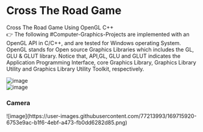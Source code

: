 # Cross The Road Game
 Cross The Road Game Using OpenGL C++ <br>
 👉 The following #Computer-Graphics-Projects are implemented with an OpenGL API in C/C++, and are tested for Windows operating System. OpenGL stands for Open source Graphics Libraries which includes the GL, GLU & GLUT library. Notice that, API,GL, GLU and GLUT indicates the Application Programming Interface, core Graphics Library, Graphics Library Utility and Graphics Library Utility Toolkit, respectively.
 
 
![image](https://user-images.githubusercontent.com/77213993/169667406-2058360e-223e-4b13-9b85-3d5099b2266e.png)
<br>
![image](https://user-images.githubusercontent.com/77213993/169715863-9af5574a-4560-492c-adf1-54b40a5f31a8.png)
<br>
<h3> Camera </h3>
![image](https://user-images.githubusercontent.com/77213993/169715920-6753e9ac-b1f6-4ebf-a473-fb0dd6282d85.png)
